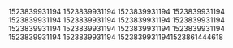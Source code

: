 1523839931194
1523839931194
1523839931194
1523839931194
1523839931194
1523839931194
1523839931194
1523839931194
1523839931194
1523839931194
1523839931194
1523839931194
1523839931194
1523839931194
15238399311941523861444618